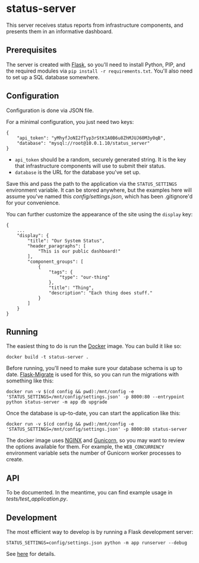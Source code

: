 status-server
==

This server receives status reports from infrastructure components, and presents them in an informative dashboard.

Prerequisites
--

The server is created with [Flask](http://flask.pocoo.org/), so you'll need to install Python, PIP, and the required modules via `pip install -r requirements.txt`. You'll also need to set up a SQL database somewhere.

Configuration
--

Configuration is done via JSON file.

For a minimal configuration, you just need two keys:

```
{
    "api_token": "yMhyfJoNI2fTyp3rStK1A0B6u8ZhMJUJ60M3y0qB",
    "database": "mysql://root@10.0.1.10/status_server"
}
```

* `api_token` should be a random, securely generated string. It is the key that infrastructure components will use to submit their status.
* `database` is the URL for the database you've set up.

Save this and pass the path to the application via the `STATUS_SETTINGS` environment variable. It can be stored anywhere, but the examples here will assume you've named this *config/settings.json*, which has been .gitignore'd for your convenience.

You can further customize the appearance of the site using the `display` key:

```
{
    ...
    "display": {
        "title": "Our System Status",
        "header_paragraphs": [
            "This is our public dashboard!"
        ],
        "component_groups": [
            {
                "tags": {
                    "type": "our-thing"
                },
                "title": "Thing",
                "description": "Each thing does stuff."
            }
        ]
    }
}
```

Running
--

The easiest thing to do is run the [Docker](https://www.docker.com/) image. You can build it like so:

`docker build -t status-server .`

Before running, you'll need to make sure your database schema is up to date. [Flask-Migrate](https://flask-migrate.readthedocs.io/en/latest/) is used for this, so you can run the migrations with something like this:

`docker run -v $(cd config && pwd):/mnt/config -e 'STATUS_SETTINGS=/mnt/config/settings.json' -p 8000:80 --entrypoint python status-server -m app db upgrade`

Once the database is up-to-date, you can start the application like this:

`docker run -v $(cd config && pwd):/mnt/config -e 'STATUS_SETTINGS=/mnt/config/settings.json' -p 8000:80 status-server`

The docker image uses [NGINX](https://www.nginx.com/) and [Gunicorn](http://gunicorn.org/), so you may want to review the options available for them. For example, the `WEB_CONCURRENCY` environment variable sets the number of Gunicorn worker processes to create.

API
--

To be documented. In the meantime, you can find example usage in *tests/test_application.py*.

Development
--

The most efficient way to develop is by running a Flask development server:

`STATUS_SETTINGS=config/settings.json python -m app runserver --debug`

See [here](http://flask.pocoo.org/docs/0.11/server/) for details.
